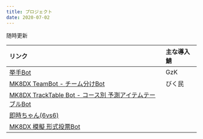 ```yaml
---
title: プロジェクト
date: 2020-07-02
---
```


随時更新

リンク | 主な導入鯖
:--- |:---
[挙手Bot](https://github.com/riptakagi/KyoshuBot) | GzK
[MK8DX TeamBot - チーム分けBot](https://github.com/riptakagi/mk8dx-teambot) | びく民
[MK8DX TrackTable Bot - コース別 予測アイテムテーブルBot](https://github.com/riptakagi/mk8dx-tracktablebot) |
[即時ちゃん(6vs6)](https://github.com/riptakagi/sokujichan) |
[MK8DX 模擬 形式投票Bot](https://github.com/riptakagi/MogiPollBot) |
